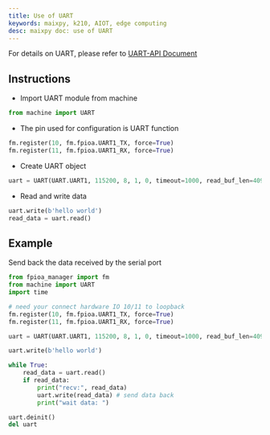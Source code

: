```yaml
---
title: Use of UART
keywords: maixpy, k210, AIOT, edge computing
desc: maixpy ​​doc: use of UART
---
```



For details on UART, please refer to [UART-API Document](./../../api_reference/machine/uart.md)

## Instructions

* Import UART module from machine

```python
from machine import UART
```

* The pin used for configuration is UART function

```python
fm.register(10, fm.fpioa.UART1_TX, force=True)
fm.register(11, fm.fpioa.UART1_RX, force=True)
```

* Create UART object

```python
uart = UART(UART.UART1, 115200, 8, 1, 0, timeout=1000, read_buf_len=4096)
```

* Read and write data

```python
uart.write(b'hello world')
read_data = uart.read()
```

## Example

Send back the data received by the serial port

```python
from fpioa_manager import fm
from machine import UART
import time

# need your connect hardware IO 10/11 to loopback
fm.register(10, fm.fpioa.UART1_TX, force=True)
fm.register(11, fm.fpioa.UART1_RX, force=True)

uart = UART(UART.UART1, 115200, 8, 1, 0, timeout=1000, read_buf_len=4096)

uart.write(b'hello world')

while True:
    read_data = uart.read()
    if read_data:
        print("recv:", read_data)
        uart.write(read_data) # send data back
        print("wait data: ")

uart.deinit()
del uart
```
